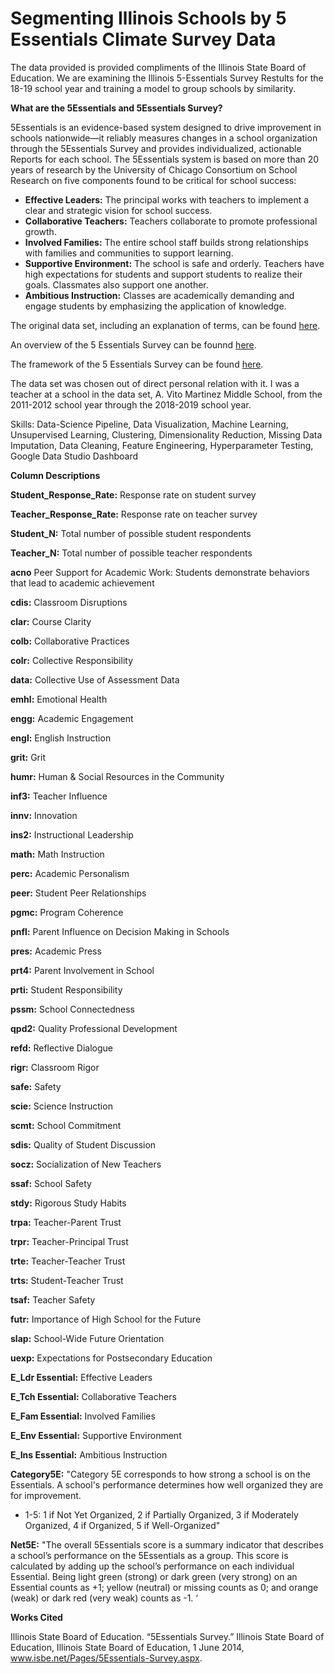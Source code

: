 # **Segmenting Illinois Schools by 5 Essentials Climate Survey Data**

The data provided is provided compliments of the Illinois State Board of Education. We are examining the Illinois 5-Essentials Survey Restults for the 18-19 school year and training a model to group schools by similarity. 


**What are the 5Essentials and 5Essentials Survey?**

5Essentials is an evidence-based system designed to drive improvement in schools nationwide—it reliably measures changes in a school organization through the 5Essentials Survey and provides individualized, actionable Reports for each school. The 5Essentials system is based on more than 20 years of research by the University of Chicago Consortium on School Research on five components found to be critical for school success:

*   **Effective Leaders:** The principal works with teachers to implement a clear and strategic vision for school success.
*   **Collaborative Teachers:** Teachers collaborate to promote professional growth.
*   **Involved Families:** The entire school staff builds strong relationships with families and communities to support learning.
*   **Supportive Environment:** The school is safe and orderly. Teachers have high expectations for students and support students to realize their goals. Classmates also support one another.
*  **Ambitious Instruction:** Classes are academically demanding and engage students by emphasizing the application of knowledge.

The original data set, including an explanation of terms, can be found [here](https://www.isbe.net/_layouts/Download.aspx?SourceUrl=/Documents/2019-Report-Card-Public-Data-Set.xlsx).

An overview of the 5 Essentials Survey can be founnd [here](https://uchicagoimpact.org/sites/default/files/5EOnePager_Nov2019.pdf).

The framework of the 5 Essentials Survey can be found [here](https://uchicagoimpact.org/sites/default/files/5eframework_outreach%26marketing%20%281%29.pdf).

The data set was chosen out of direct personal relation with it. I was a teacher at a school in the data set, A. Vito Martinez Middle School, from the 2011-2012 school year through the 2018-2019 school year. 

Skills: Data-Science Pipeline, Data Visualization, Machine Learning, Unsupervised Learning, Clustering, Dimensionality Reduction, Missing Data Imputation, Data Cleaning, Feature Engineering, Hyperparameter Testing, Google Data Studio Dashboard

**Column Descriptions**

**Student_Response_Rate:**	Response rate on student survey

**Teacher_Response_Rate:**	Response rate on teacher survey

**Student_N:**	Total number of possible student respondents

**Teacher_N:**	Total number of possible teacher respondents

**acno**	Peer Support for Academic Work: Students demonstrate behaviors that lead to academic achievement

**cdis:**	Classroom Disruptions

**clar:**	Course Clarity

**colb:**	Collaborative Practices

**colr:**	Collective Responsibility

**data:**	Collective Use of Assessment Data

**emhl:**	Emotional Health

**engg:**	Academic Engagement

**engl:**	English Instruction

**grit:**	Grit

**humr:**	Human & Social Resources in the Community

**inf3:**	Teacher Influence

**innv:**	Innovation

**ins2:**	Instructional Leadership

**math:**	Math Instruction

**perc:**	Academic Personalism

**peer:**	Student Peer Relationships

**pgmc:**	Program Coherence

**pnfl:**	Parent Influence on Decision Making in Schools

**pres:**	Academic Press

**prt4:**	Parent Involvement in School

**prti:**	Student Responsibility

**pssm:**	School Connectedness

**qpd2:**	Quality Professional Development

**refd:**	Reflective Dialogue

**rigr:**	Classroom Rigor

**safe:**	Safety

**scie:**	Science Instruction

**scmt:**	School Commitment

**sdis:**	Quality of Student Discussion

**socz:**	Socialization of New Teachers

**ssaf:**	School Safety

**stdy:**	Rigorous Study Habits

**trpa:**	Teacher-Parent Trust

**trpr:**	Teacher-Principal Trust

**trte:**	Teacher-Teacher Trust

**trts:**	Student-Teacher Trust

**tsaf:**	Teacher Safety

**futr:**	Importance of High School for the Future

**slap:**	School-Wide Future Orientation

**uexp:**	Expectations for Postsecondary Education

**E_Ldr	Essential:** Effective Leaders

**E_Tch	Essential:** Collaborative Teachers

**E_Fam	Essential:** Involved Families

**E_Env	Essential:** Supportive Environment

**E_Ins	Essential:** Ambitious Instruction

**Category5E:**	"Category 5E corresponds to how strong a school is on the Essentials. A school's performance determines how well organized they are for improvement. 
*   1-5: 1 if Not Yet Organized, 2 if Partially Organized, 3 if Moderately Organized, 4 if Organized, 5 if Well-Organized"

**Net5E:**	"The overall 5Essentials score is a summary indicator that describes a school’s performance on the 5Essentials as a group.  This score is calculated by adding up the school’s performance on each individual Essential. Being light green (strong) or dark green (very strong) on an Essential counts as +1; yellow (neutral) or missing counts as 0; and orange (weak) or dark red (very weak) counts as -1. ‘


**Works Cited**

Illinois State Board of Education. “5Essentials Survey.” Illinois State Board of Education, Illinois State Board of Education, 1 June 2014, www.isbe.net/Pages/5Essentials-Survey.aspx.
